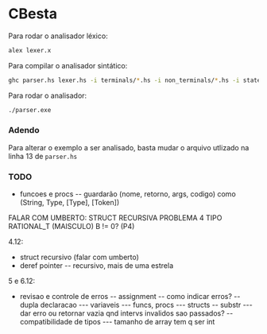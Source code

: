 # CBesta

Para rodar o analisador léxico:

```sh
alex lexer.x
```

Para compilar o analisador sintático:

```sh
ghc parser.hs lexer.hs -i terminals/*.hs -i non_terminals/*.hs -i state/*.hs -i execution/*.hs
```

Para rodar o analisador:
```sh
./parser.exe
```

### Adendo

Para alterar o exemplo a ser analisado, basta mudar o arquivo utlizado
na linha 13 de `parser.hs`


### TODO
- funcoes e procs
-- guardarão (nome, retorno, args, codigo) como (String, Type, [Type], [Token])


FALAR COM UMBERTO:
  STRUCT RECURSIVA
  PROBLEMA 4 TIPO RATIONAL_T (MAISCULO)
  B != 0? (P4)


4.12:
- struct recursivo (falar com umberto)
- deref pointer
-- recursivo, mais de uma estrela


5 e 6.12:
  - revisao e controle de erros
  -- assignment
  -- como indicar erros?
  -- dupla declaracao
  --- variaveis
  --- funcs, procs
  --- structs
  -- substr
  --- dar erro ou retornar vazia qnd intervs invalidos sao passados?
  -- compatibilidade de tipos
  --- tamanho de array tem q ser int
